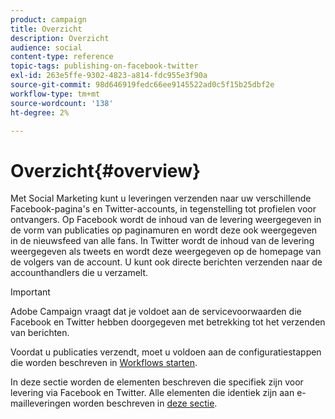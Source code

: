 ```yaml
---
product: campaign
title: Overzicht
description: Overzicht
audience: social
content-type: reference
topic-tags: publishing-on-facebook-twitter
exl-id: 263e5ffe-9302-4823-a814-fdc955e3f90a
source-git-commit: 98d646919fedc66ee9145522ad0c5f15b25dbf2e
workflow-type: tm+mt
source-wordcount: '138'
ht-degree: 2%

---
```


# Overzicht{#overview}

Met Social Marketing kunt u leveringen verzenden naar uw verschillende Facebook-pagina&#39;s en Twitter-accounts, in tegenstelling tot profielen voor ontvangers. Op Facebook wordt de inhoud van de levering weergegeven in de vorm van publicaties op paginamuren en wordt deze ook weergegeven in de nieuwsfeed van alle fans. In Twitter wordt de inhoud van de levering weergegeven als tweets en wordt deze weergegeven op de homepage van de volgers van de account. U kunt ook directe berichten verzenden naar de accounthandlers die u verzamelt.

>[!IMPORTANT]
>
>Adobe Campaign vraagt dat je voldoet aan de servicevoorwaarden die Facebook en Twitter hebben doorgegeven met betrekking tot het verzenden van berichten.
>
>Voordat u publicaties verzendt, moet u voldoen aan de configuratiestappen die worden beschreven in [Workflows starten](../../social/using/starting-workflows.md).

In deze sectie worden de elementen beschreven die specifiek zijn voor levering via Facebook en Twitter. Alle elementen die identiek zijn aan e-mailleveringen worden beschreven in [deze sectie](../../delivery/using/about-email-channel.md).
